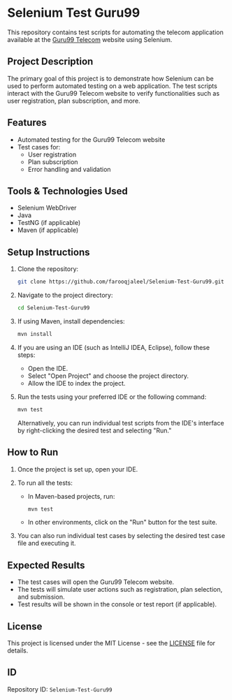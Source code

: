 
# Selenium Test Guru99

This repository contains test scripts for automating the telecom application available at the [Guru99 Telecom](https://demo.guru99.com/telecom/index.html) website using Selenium.

## Project Description

The primary goal of this project is to demonstrate how Selenium can be used to perform automated testing on a web application. The test scripts interact with the Guru99 Telecom website to verify functionalities such as user registration, plan subscription, and more.

## Features

- Automated testing for the Guru99 Telecom website
- Test cases for:
  - User registration
  - Plan subscription
  - Error handling and validation

## Tools & Technologies Used

- Selenium WebDriver
- Java
- TestNG (if applicable)
- Maven (if applicable)

## Setup Instructions

1. Clone the repository:
   ```bash
   git clone https://github.com/farooqjaleel/Selenium-Test-Guru99.git
   ```

2. Navigate to the project directory:
   ```bash
   cd Selenium-Test-Guru99
   ```

3. If using Maven, install dependencies:
   ```bash
   mvn install
   ```

4. If you are using an IDE (such as IntelliJ IDEA, Eclipse), follow these steps:
   - Open the IDE.
   - Select "Open Project" and choose the project directory.
   - Allow the IDE to index the project.

5. Run the tests using your preferred IDE or the following command:
   ```bash
   mvn test
   ```

   Alternatively, you can run individual test scripts from the IDE's interface by right-clicking the desired test and selecting "Run."

## How to Run

1. Once the project is set up, open your IDE.
2. To run all the tests:
   - In Maven-based projects, run:
     ```bash
     mvn test
     ```
   - In other environments, click on the "Run" button for the test suite.

3. You can also run individual test cases by selecting the desired test case file and executing it.

## Expected Results

- The test cases will open the Guru99 Telecom website.
- The tests will simulate user actions such as registration, plan selection, and submission.
- Test results will be shown in the console or test report (if applicable).

## License

This project is licensed under the MIT License - see the [LICENSE](LICENSE) file for details.

## ID

Repository ID: `Selenium-Test-Guru99`
